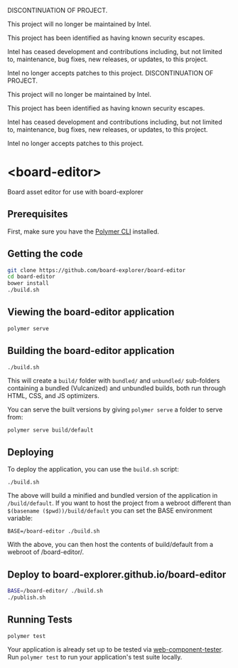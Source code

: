 DISCONTINUATION OF PROJECT. 

This project will no longer be maintained by Intel.

This project has been identified as having known security escapes.

Intel has ceased development and contributions including, but not limited to, maintenance, bug fixes, new releases, or updates, to this project.  

Intel no longer accepts patches to this project.
DISCONTINUATION OF PROJECT. 

This project will no longer be maintained by Intel.

This project has been identified as having known security escapes.

Intel has ceased development and contributions including, but not limited to, maintenance, bug fixes, new releases, or updates, to this project.  

Intel no longer accepts patches to this project.
# \<board-editor\>

Board asset editor for use with board-explorer

## Prerequisites

First, make sure you have the [Polymer 
CLI](https://www.npmjs.com/package/polymer-cli) installed.

## Getting the code
```bash
git clone https://github.com/board-explorer/board-editor
cd board-editor
bower install
./build.sh
```

## Viewing the board-editor application

```bash
polymer serve
```

## Building the board-editor application

```bash
./build.sh
```

This will create a `build/` folder with `bundled/` and `unbundled/` sub-folders
containing a bundled (Vulcanized) and unbundled builds, both run through HTML,
CSS, and JS optimizers.

You can serve the built versions by giving `polymer serve` a folder to serve
from:

```
polymer serve build/default
```

## Deploying

To deploy the application, you can use the `build.sh` script:

```
./build.sh
```

The above will build a minified and bundled version of the application in 
`/build/default`. If you want to host the project from a webroot different
than `$(basename ($pwd))/build/default` you can set the BASE environment
variable:

```
BASE=/board-editor ./build.sh
```

With the above, you can then host the contents of build/default from
a webroot of /board-editor/.

## Deploy to board-explorer.github.io/board-editor

```bash
BASE=/board-editor/ ./build.sh
./publish.sh
```

## Running Tests

```
polymer test
```

Your application is already set up to be tested via [web-component-tester](https://github.com/Polymer/web-component-tester). Run 
`polymer test` to run your application's test suite locally.
